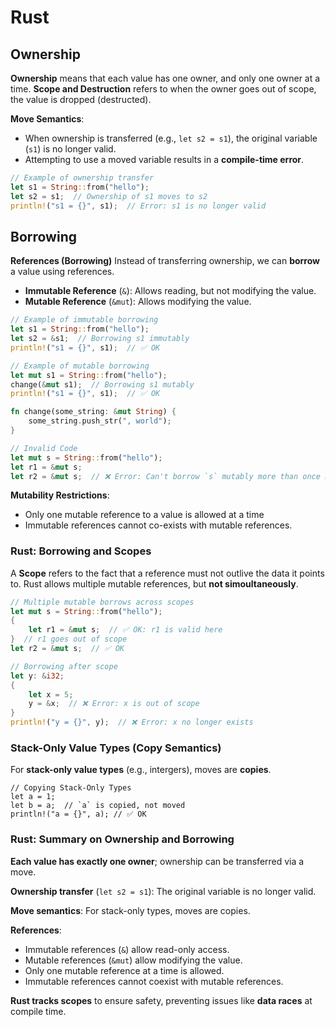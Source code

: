 # Rust

## Ownership

**Ownership** means that each value has one owner, and only one owner at a time.
**Scope and Destruction** refers to when the owner goes out of scope, the value is dropped (destructed).

**Move Semantics**:

- When ownership is transferred (e.g., `let s2 = s1`), the original variable (`s1`) is no longer valid.
- Attempting to use a moved variable results in a **compile-time error**.

```rust
// Example of ownership transfer
let s1 = String::from("hello");
let s2 = s1;  // Ownership of s1 moves to s2
println!("s1 = {}", s1);  // Error: s1 is no longer valid
```

## Borrowing

**References (Borrowing)**
Instead of transferring ownership, we can **borrow** a value using references.

- **Immutable Reference** (`&`): Allows reading, but not modifying the value.
- **Mutable Reference** (`&mut`): Allows modifying the value.

```rust
// Example of immutable borrowing
let s1 = String::from("hello");
let s2 = &s1;  // Borrowing s1 immutably
println!("s1 = {}", s1);  // ✅ OK

// Example of mutable borrowing
let mut s1 = String::from("hello");
change(&mut s1);  // Borrowing s1 mutably
println!("s1 = {}", s1);  // ✅ OK

fn change(some_string: &mut String) {
    some_string.push_str(", world");
}

// Invalid Code
let mut s = String::from("hello");
let r1 = &mut s;
let r2 = &mut s;  // ❌ Error: Can't borrow `s` mutably more than once becasue rust prevents data races by restricting concurrent mutable access
```

**Mutability Restrictions**:

- Only one mutable reference to a value is allowed at a time
- Immutable references cannot co-exists with mutable references.

### Rust: Borrowing and Scopes

A **Scope** refers to the fact that a reference must not outlive the data it points to. Rust allows multiple mutable references, but **not simoultaneously**.

```rust
// Multiple mutable borrows across scopes
let mut s = String::from("hello");
{
    let r1 = &mut s;  // ✅ OK: r1 is valid here
}  // r1 goes out of scope
let r2 = &mut s;  // ✅ OK

// Borrowing after scope
let y: &i32;
{
    let x = 5;
    y = &x;  // ❌ Error: x is out of scope
}
println!("y = {}", y);  // ❌ Error: x no longer exists
```

### Stack-Only Value Types (Copy Semantics)

For **stack-only value types** (e.g., intergers), moves are **copies**.

```
// Copying Stack-Only Types
let a = 1;
let b = a;  // `a` is copied, not moved
println!("a = {}", a); // ✅ OK
```

### Rust: Summary on Ownership and Borrowing

**Each value has exactly one owner**; ownership can be transferred via a move.

**Ownership transfer** (`let s2 = s1`): The original variable is no longer valid.

**Move semantics**: For stack-only types, moves are copies.

**References**:

- Immutable references (`&`) allow read-only access.
- Mutable references (`&mut`) allow modifying the value.
- Only one mutable reference at a time is allowed.
- Immutable references cannot coexist with mutable references.

**Rust tracks scopes** to ensure safety, preventing issues like **data races** at compile time.
